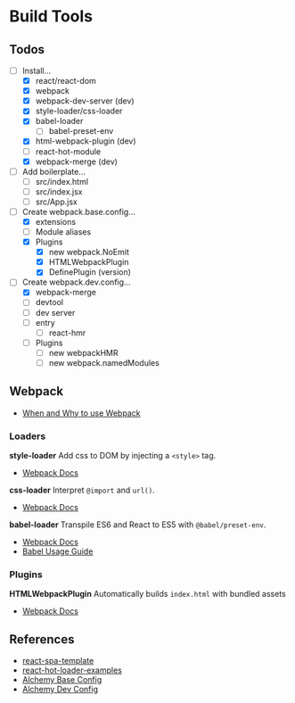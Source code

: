 # Build Tools

## Todos
- [ ] Install...
    + [x] react/react-dom
    + [x] webpack
    + [x] webpack-dev-server (dev)
    + [x] style-loader/css-loader
    + [x] babel-loader
        * [ ] babel-preset-env
    + [x] html-webpack-plugin (dev)
    + [ ] react-hot-module
    + [x] webpack-merge (dev)
- [ ] Add boilerplate...
    + [ ] src/index.html
    + [ ] src/index.jsx
    + [ ] src/App.jsx
- [ ] Create webpack.base.config...
    + [x] extensions
    + [ ] Module aliases
    + [x] Plugins
        * [x] new webpack.NoEmit
        * [x] HTMLWebpackPlugin
        * [x] DefinePlugin (version)
- [ ] Create webpack.dev.config...
    + [x] webpack-merge
    + [ ] devtool
    + [ ] dev server
    + [ ] entry
        * [ ] react-hmr
    + [ ] Plugins
        * [ ] new webpackHMR
        * [ ] new webpack.namedModules

## Webpack
- [When and Why to use Webpack](https://blog.andrewray.me/webpack-when-to-use-and-why/)

### Loaders
**style-loader**
Add css to DOM by injecting a `<style>` tag.
- [Webpack Docs](https://webpack.js.org/loaders/style-loader/)

**css-loader**
Interpret `@import` and `url()`.
- [Webpack Docs](https://webpack.js.org/loaders/css-loader/)

**babel-loader**
Transpile ES6 and React to ES5 with `@babel/preset-env`.
- [Webpack Docs](https://webpack.js.org/loaders/babel-loader/)
- [Babel Usage Guide](https://babeljs.io/docs/en/usage)

### Plugins
**HTMLWebpackPlugin**
Automatically builds `index.html` with bundled assets
- [Webpack Docs](https://webpack.js.org/plugins/html-webpack-plugin/)

## References
- [react-spa-template](https://github.com/meetajhu/react-spa-template)
- [react-hot-loader-examples](https://github.com/gaearon/react-hot-loader/tree/master/examples/webpack-modern)
- [Alchemy Base Config](https://github.com/daostack/alchemy/blob/dev/webpack.dev.config.js)
- [Alchemy Dev Config](https://github.com/daostack/alchemy/blob/dev/webpack.dev.config.js)

